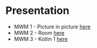 # Presentation

* MWM 1 - Picture in picture [here](https://gitpitch.com/Mercandj/presentation?p=mwm-3-picture-in-picture)
* MWM 2 - Room [here](https://gitpitch.com/Mercandj/presentation?p=mwm-2-room)
* MWM 3 - Kotlin 1 [here](https://gitpitch.com/Mercandj/presentation?p=mwm-3-kotlin-1)
